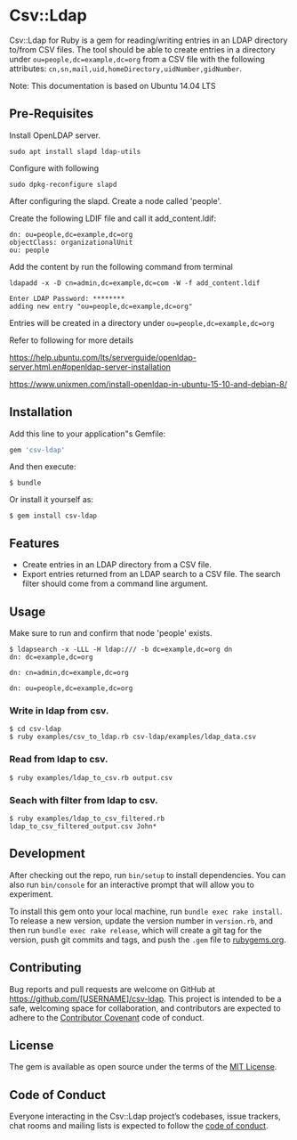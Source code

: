 # Csv::Ldap

Csv::Ldap for Ruby is a gem for reading/writing entries in an LDAP directory to/from CSV files. The tool should be able to create entries in a directory under `ou=people,dc=example,dc=org` from a CSV file with the following attributes: `cn,sn,mail,uid,homeDirectory,uidNumber,gidNumber`.

Note: This documentation is based on Ubuntu 14.04 LTS

## Pre-Requisites

Install OpenLDAP server.

```
sudo apt install slapd ldap-utils
```

Configure with following

```
sudo dpkg-reconfigure slapd
```

After configuring the slapd. Create a node called 'people'.

Create the following LDIF file and call it add_content.ldif:

```
dn: ou=people,dc=example,dc=org
objectClass: organizationalUnit
ou: people
```

Add the content by run the following command from terminal

```
ldapadd -x -D cn=admin,dc=example,dc=com -W -f add_content.ldif

Enter LDAP Password: ********
adding new entry "ou=people,dc=example,dc=org"
```

Entries will be created in a directory under `ou=people,dc=example,dc=org`

Refer to following for more details

https://help.ubuntu.com/lts/serverguide/openldap-server.html.en#openldap-server-installation

https://www.unixmen.com/install-openldap-in-ubuntu-15-10-and-debian-8/

## Installation

Add this line to your application"s Gemfile:

```ruby
gem 'csv-ldap'
```

And then execute:

    $ bundle

Or install it yourself as:

    $ gem install csv-ldap

## Features
- Create entries in an LDAP directory from a CSV file.
- Export entries returned from an LDAP search to a CSV file. The search filter should come from a command line argument.

## Usage

Make sure to run and confirm that node 'people' exists.

```
$ ldapsearch -x -LLL -H ldap:/// -b dc=example,dc=org dn
dn: dc=example,dc=org

dn: cn=admin,dc=example,dc=org

dn: ou=people,dc=example,dc=org
```

### Write in ldap from csv.

```
$ cd csv-ldap
$ ruby examples/csv_to_ldap.rb csv-ldap/examples/ldap_data.csv
```

### Read from ldap to csv.

```
$ ruby examples/ldap_to_csv.rb output.csv
```

### Seach with filter from ldap to csv.

```
$ ruby examples/ldap_to_csv_filtered.rb ldap_to_csv_filtered_output.csv John*

```

## Development

After checking out the repo, run `bin/setup` to install dependencies. You can also run `bin/console` for an interactive prompt that will allow you to experiment.

To install this gem onto your local machine, run `bundle exec rake install`. To release a new version, update the version number in `version.rb`, and then run `bundle exec rake release`, which will create a git tag for the version, push git commits and tags, and push the `.gem` file to [rubygems.org](https://rubygems.org).

## Contributing

Bug reports and pull requests are welcome on GitHub at https://github.com/[USERNAME]/csv-ldap. This project is intended to be a safe, welcoming space for collaboration, and contributors are expected to adhere to the [Contributor Covenant](http://contributor-covenant.org) code of conduct.

## License

The gem is available as open source under the terms of the [MIT License](http://opensource.org/licenses/MIT).

## Code of Conduct

Everyone interacting in the Csv::Ldap project’s codebases, issue trackers, chat rooms and mailing lists is expected to follow the [code of conduct](https://github.com/[USERNAME]/csv-ldap/blob/master/CODE_OF_CONDUCT.md).
